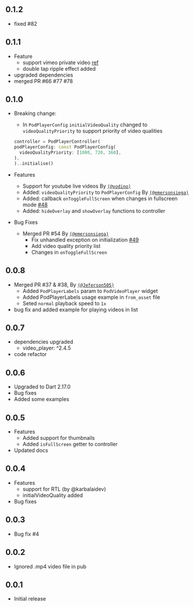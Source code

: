 ## 0.1.2
  - fixed #82
## 0.1.1
  - Feature
    - support vimeo private video [ref](https://github.com/newtaDev/pod_player#how-to-play-video-from-vimeo-private-videos)
    - double tap ripple effect added
  - upgraded dependencies
  - merged PR #66 #77 #78
## 0.1.0

- Breaking change:

  - In `PodPlayerConfig` `initialVideoQuality` changed to `videoQualityPriority` to support priority of video qualities

  ```dart
  controller = PodPlayerController(
  podPlayerConfig: const PodPlayerConfig(
    videoQualityPriority: [1080, 720, 360],
  ),
  )..initialise()
  ```

- Features

  - Support for youtube live videos By [`(@vodino)`](https://github.com/vodino)
  - Added: `videoQualityPriority` to `PodPlayerConfig` By [`(@emersonsiega)`](https://github.com/emersonsiega)
  - Added: callback `onToggleFullScreen` when changes in fullscreen mode [#48](https://github.com/newtaDev/pod_player/issues/48)
  - Added: `hideOverlay` and `showOverlay` functions to controller

- Bug Fixes
  - Merged PR #54 By [`(@emersonsiega)`](https://github.com/emersonsiega)
    - Fix unhandled exception on initialization [#49](https://github.com/newtaDev/pod_player/issues/49)
    - Add video quality priority list
    - Changes in `onToggleFullScreen`

## 0.0.8

- Merged PR #37 & #38, By [`(@Jeferson505)`](https://github.com/Jeferson505)
  - Added `PodPlayerLabels` param to `PodVideoPlayer` widget
  - Added PodPlayerLabels usage example in `from_asset` file
  - Seted `normal` playback speed to `1x`
- bug fix and added example for playing videos in list

## 0.0.7

- dependencies upgraded
  - video_player: ^2.4.5
- code refactor

## 0.0.6

- Upgraded to Dart 2.17.0
- Bug fixes
- Added some examples

## 0.0.5

- Features
  - Added support for thumbnails
  - Added `isFullScreen` getter to controller
- Updated docs

## 0.0.4

- Features
  - support for RTL (by @karbalaidev)
  - initialVideoQuality added
- Bug fixes

## 0.0.3

- Bug fix #4

## 0.0.2

- Ignored .mp4 video file in pub

## 0.0.1

- Initial release
